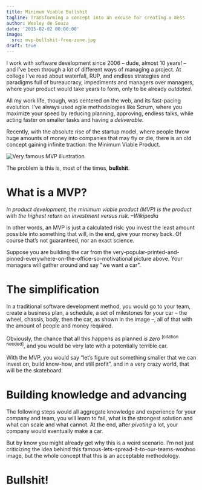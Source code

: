```yaml
---
title: Minimum Viable Bullshit
tagline: Transforming a concept into an excuse for creating a mess
author: Wesley de Souza
date: '2015-02-02 00:00:00'
image:
  src: mvp-bullshit-free-zone.jpg
draft: true
---
```


I work with software development since 2006 &ndash; dude, almost 10 years! &ndash; and I’ve been through a lot of different ways of managing a project. At college I’ve read about waterfall, RUP, and endless strategies and paradigms full of bureaucracy, impediments and managers over managers, where your product would take years to form, only to be already *outdated*.

All my work life, though, was centered on the web, and its fast-pacing evolution. I’ve always used agile methodologies like Scrum, where you maximize your speed by reducing planning, approving, endless talks, while acting faster on smaller tasks and having a *deliverable*.

Recently, with the absolute rise of the startup model, where people throw huge amounts of money into companies that may fly or die, there is an old concept gaining infinite traction: the Minimum Viable Product.

![Very famous MVP illustration](/images/blog/mvp-the-bullshit.gif "Unknown author, thank zeus.")

The problem is this is, most of the times, **bullshit**.

# What is a MVP?

<cite>In product development, the minimum viable product (MVP) is the product with the highest return on investment versus risk. &ndash;Wikipedia</cite>

In other words, an MVP is just a calculated risk: you invest the least amount possible into something that will, in the end, give your money back. Of course that’s not guaranteed, nor an exact science.

Suppose you are building the car from the very-popular-printed-and-pinned-everywhere-on-the-office-so-motivational picture above. Your managers will gather around and say "we want a car".

# The simplification

In a traditional software development method, you would go to your team, create a business plan, a schedule, a set of milestones for your car &ndash; the wheel, chassis, body, then the car, as shown in the image &ndash;, all of that with the amount of people and money required.

Obviously, the chance that all this happens as planned *is zero* <sup>[citation needed]</sup>, and you would be very late with a potentially terrible car.

With the MVP, you would say “let’s figure out something smaller that we can invest on, build know-how, and still profit”, and in a very crazy world, that will be the skateboard.

# Building knowledge and advancing

The following steps would all aggregate knowledge and experience for your company and team, you will learn to fail, what is the strongest solution and what can scale and what cannot. At the end, after *pivoting* a lot, your company would eventually make a car.

But by know you might already get why this is a weird scenario. I’m not just criticizing the idea behind this famous-lets-spread-it-to-our-teams-woohoo image, but the whole concept that this is an acceptable methodology.

# Bullshit!







